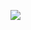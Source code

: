 ![](https://media3.giphy.com/media/Zxp6dJwqiTyo0/giphy.gif?cid=6c09b952j7onf94vt9vrdjvl0fccuiiog4ncocijdnidly89&ep=v1_gifs_search&rid=giphy.gif&ct=g)
